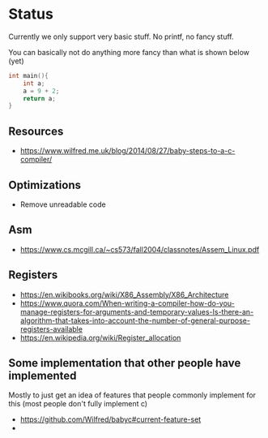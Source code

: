 # Status
Currently we only support very basic stuff. No printf, no fancy stuff.

You can basically not do anything more fancy than what is shown below (yet)
```c
int main(){
    int a;
    a = 9 + 2;
    return a; 
}
```

## Resources
- https://www.wilfred.me.uk/blog/2014/08/27/baby-steps-to-a-c-compiler/

## Optimizations
- Remove unreadable code

## Asm
- https://www.cs.mcgill.ca/~cs573/fall2004/classnotes/Assem_Linux.pdf

## Registers
- https://en.wikibooks.org/wiki/X86_Assembly/X86_Architecture
- https://www.quora.com/When-writing-a-compiler-how-do-you-manage-registers-for-arguments-and-temporary-values-Is-there-an-algorithm-that-takes-into-account-the-number-of-general-purpose-registers-available
- https://en.wikipedia.org/wiki/Register_allocation

## Some implementation that other people have implemented
Mostly to just get an idea of features that people commonly implement for this (most people don't fully implement c)

- https://github.com/Wilfred/babyc#current-feature-set
- 

